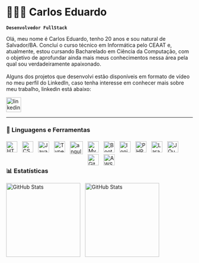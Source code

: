 # 👩🏻‍💻 Carlos Eduardo

**`Desenvolvedor FullStack`**

Olá, meu nome é Carlos Eduardo, tenho 20 anos e sou natural de Salvador/BA. Concluí o curso técnico em Informática pelo CEAAT e, atualmente, estou cursando Bacharelado em Ciência da Computação, com o objetivo de aprofundar ainda mais meus conhecimentos nessa área pela qual sou verdadeiramente apaixonado.
</br>
</br>
Alguns dos projetos que desenvolvi estão disponíveis em formato de vídeo no meu perfil do LinkedIn, caso tenha interesse em conhecer mais sobre meu trabalho, linkedin está abaixo:

<p align="left">
    <a href="www.linkedin.com/in/carlos-eduardo-tecnologia">
        <img 
            height="40px"
            alt="linkedin" 
            title="Meu linkedin" 
            src="https://cdn.jsdelivr.net/gh/devicons/devicon@latest/icons/linkedin/linkedin-original.svg"
        />
    </a>
</p>

---

### 🧰 Linguagens e Ferramentas

<img 
    align="left" 
    alt="HTML"
    title="HTML" 
    width="30px" 
    style="
    padding-right: 10px;
    padding-top:5px;" 
    src="https://cdn.jsdelivr.net/gh/devicons/devicon@latest/icons/html5/html5-original.svg" 
/>
<img 
    align="left" 
    alt="CSS" 
    title="CSS"
    width="30px" 
    style="
    padding-right: 10px;
    padding-top:5px;" 
    src="https://cdn.jsdelivr.net/gh/devicons/devicon@latest/icons/css3/css3-original.svg" 
/>
<img 
    align="left" 
    alt="JavaScript" 
    title="JavaScript"
    width="30px" 
    style="
    padding-right: 10px;
    padding-top:5px;" 
    src="https://cdn.jsdelivr.net/gh/devicons/devicon@latest/icons/javascript/javascript-original.svg" 
/>
<img 
    align="left" 
    alt="TypeScript"
    title="TypeScript" 
    width="30px" 
    style="
    padding-right: 10px;
    padding-top:5px;"  
    src="https://cdn.jsdelivr.net/gh/devicons/devicon@latest/icons/typescript/typescript-original.svg" 
/>
<img 
    align="left" 
    alt="angular"
    title="angular" 
    width="35px" 
    style="
    padding-right: 10px;
    padding-top:5px;" 
    src="https://cdn.jsdelivr.net/gh/devicons/devicon@latest/icons/angular/angular-original.svg" 
/>
<img 
    align="left" 
    alt="MySQL" 
    title="MySQL"
    width="30px" 
    style="
    padding-right: 10px;
    padding-top:5px;" 
    src="https://cdn.jsdelivr.net/gh/devicons/devicon@latest/icons/mysql/mysql-original.svg"
/>
<img 
    align="left" 
    alt="Bootstrap"
    title="Bootstrap" 
    width="30px" 
    style="
    padding-right: 10px;
    padding-top:5px;" 
    src="https://cdn.jsdelivr.net/gh/devicons/devicon@latest/icons/bootstrap/bootstrap-original.svg" 
/>
<img 
    align="left" 
    alt="Ionic" 
    title="Ionic"
    width="30px" 
    style="
    padding-right: 10px;
    padding-top:5px;" 
    src="https://cdn.jsdelivr.net/gh/devicons/devicon@latest/icons/ionic/ionic-original.svg" 
/>
<img 
    align="left" 
    alt="PHP" 
    title="PHP"
    width="30px" 
    style="
    padding-right: 10px;
    padding-top:5px;" 
    src="https://cdn.jsdelivr.net/gh/devicons/devicon@latest/icons/php/php-original.svg" 
/>
<img 
    align="left" 
    alt="Laravel" 
    title="Laravel"
    width="30px" 
    style="
    padding-right: 10px;
    padding-top:5px;"  
    src="https://cdn.jsdelivr.net/gh/devicons/devicon@latest/icons/laravel/laravel-original.svg" 
/>
<img 
    align="left" 
    alt="JQuery" 
    title="JQuery"
    width="30px" 
    style="
    padding-right: 10px;
    padding-top:5px;" 
    src="https://cdn.jsdelivr.net/gh/devicons/devicon@latest/icons/jquery/jquery-original.svg" 
/>
<img 
    align="left" 
    alt="Git" 
    title="Git"
    width="30px" 
    style="
    padding-right: 10px;
    padding-top:5px;" 
    src="https://cdn.jsdelivr.net/gh/devicons/devicon@latest/icons/git/git-original.svg" 
/>
<img 
    align="left" 
    alt="AWS" 
    title="AWS"
    width="30px" 
    style="
    padding-right: 10px;
    padding-top:5px;" 
    src="https://cdn.jsdelivr.net/gh/devicons/devicon@latest/icons/amazonwebservices/amazonwebservices-plain-wordmark.svg" 
/>

<br/>
<br/>
<br/>

### 📊 Estatísticas

<p>
  <img 
    align="left" 
    alt="GitHub Stats" 
    height="200" 
    style="padding-right: 10px;" 
    src="https://github-readme-stats.vercel.app/api?username=cadudevtech&show_icons=true&theme=tokyonight&locale=pt-br" 
  />

<img 
      align="left" 
      alt="GitHub Stats" 
      height="200" 
      src="https://github-readme-stats.vercel.app/api/top-langs/?username=cadudevtech&theme=tokyonight&layout=compact&custom_title=Tecnologias&langs_count-0" 
  />
</p>
